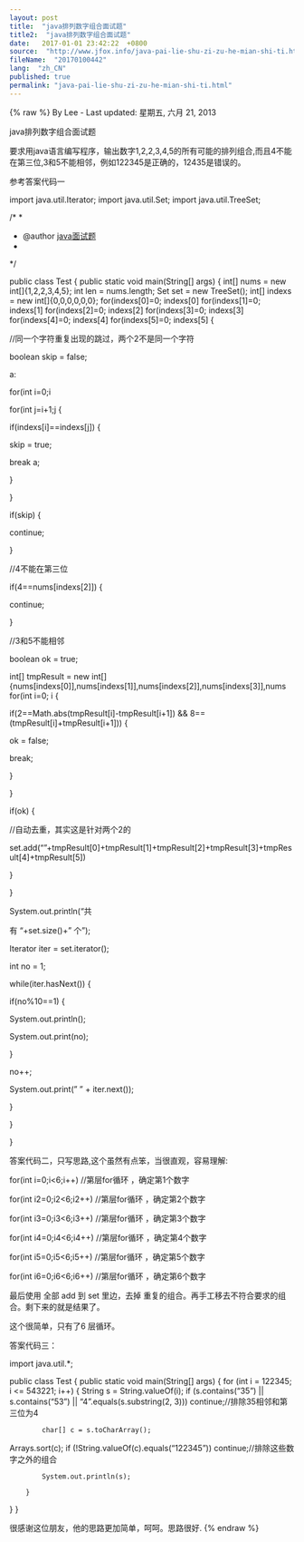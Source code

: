 ```yaml
---
layout: post
title:  "java排列数字组合面试题"
title2:  "java排列数字组合面试题"
date:   2017-01-01 23:42:22  +0800
source:  "http://www.jfox.info/java-pai-lie-shu-zi-zu-he-mian-shi-ti.html"
fileName:  "20170100442"
lang:  "zh_CN"
published: true
permalink: "java-pai-lie-shu-zi-zu-he-mian-shi-ti.html"
---
```

{% raw %}
By Lee - Last updated: 星期五, 六月 21, 2013

java排列数字组合面试题

要求用java语言编写程序，输出数字1,2,2,3,4,5的所有可能的排列组合,而且4不能在第三位,3和5不能相邻，例如122345是正确的，12435是错误的。

参考答案代码一

import java.util.Iterator;
import java.util.Set;
import java.util.TreeSet;

/*
*
* @author [java面试题](http://www.jfox.info/go.php?url=http://www.jfox.info/)
*
*/

public class Test
{
public static void main(String[] args)
{
int[] nums = new int[]{1,2,2,3,4,5};
int len = nums.length;
Set set = new TreeSet();
int[] indexs = new int[]{0,0,0,0,0,0};
for(indexs[0]=0; indexs[0] for(indexs[1]=0; indexs[1] for(indexs[2]=0; indexs[2] for(indexs[3]=0; indexs[3] for(indexs[4]=0; indexs[4] for(indexs[5]=0; indexs[5] {

//同一个字符重复出现的跳过，两个2不是同一个字符

boolean skip = false;

a:

for(int i=0;i

for(int j=i+1;j {

if(indexs[i]==indexs[j])
{

skip = true;

break a;

}

}

if(skip)
{

continue;

}

//4不能在第三位

if(4==nums[indexs[2]])
{

continue;

}

//3和5不能相邻

boolean ok = true;

int[] tmpResult = new int[]{nums[indexs[0]],nums[indexs[1]],nums[indexs[2]],nums[indexs[3]],nums
for(int i=0; i {

if(2==Math.abs(tmpResult[i]-tmpResult[i+1]) && 8==(tmpResult[i]+tmpResult[i+1]))
{

ok = false;

break;

}

}

if(ok)
{

//自动去重，其实这是针对两个2的

set.add(“”+tmpResult[0]+tmpResult[1]+tmpResult[2]+tmpResult[3]+tmpResult[4]+tmpResult[5])

}

}

System.out.println(“共

有 “+set.size()+” 个”);

Iterator iter = set.iterator();

int no = 1;

while(iter.hasNext())
{

if(no%10==1)
{

System.out.println();

System.out.print(no);

}

no++;

System.out.print(” ” + iter.next());

}

}

}

答案代码二，只写思路,这个虽然有点笨，当很直观，容易理解:

for(int i=0;i<6;i++) //第层for循环 ，确定第1个数字

for(int i2=0;i2<6;i2++) //第层for循环 ，确定第2个数字

for(int i3=0;i3<6;i3++) //第层for循环 ，确定第3个数字

for(int i4=0;i4<6;i4++) //第层for循环 ，确定第4个数字

for(int i5=0;i5<6;i5++) //第层for循环 ，确定第5个数字

for(int i6=0;i6<6;i6++) //第层for循环 ，确定第6个数字

最后使用 全部 add 到 set 里边，去掉 重复的组合。再手工移去不符合要求的组合。剩下来的就是结果了。

这个很简单，只有了6 层循环。

答案代码三：

import java.util.*;

public class Test {
public static void main(String[] args) {
for (int i = 122345; i <= 543221; i++) {
String s = String.valueOf(i);
if (s.contains(“35”) || s.contains(“53”) || “4”.equals(s.substring(2, 3))) continue;//排除35相邻和第三位为4

            char[] c = s.toCharArray();
Arrays.sort(c);
if (!String.valueOf(c).equals(“122345”)) continue;//排除这些数字之外的组合

            System.out.println(s);

        }
}
}

很感谢这位朋友，他的思路更加简单，呵呵。思路很好.
{% endraw %}